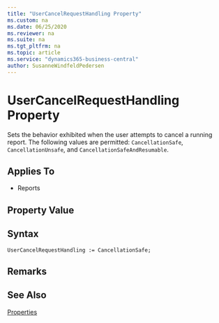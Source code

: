 ```yaml
---
title: "UserCancelRequestHandling Property"
ms.custom: na
ms.date: 06/25/2020
ms.reviewer: na
ms.suite: na
ms.tgt_pltfrm: na
ms.topic: article
ms.service: "dynamics365-business-central"
author: SusanneWindfeldPedersen
---
```


# UserCancelRequestHandling Property

Sets the behavior exhibited when the user attempts to cancel a running report. The following values are permitted: `CancellationSafe`, `CancellationUnsafe`, and `CancellationSafeAndResumable`.

## Applies To  

- Reports

## Property Value   
 
## Syntax
```
UserCancelRequestHandling := CancellationSafe;
```

## Remarks  

## See Also  

[Properties](devenv-properties.md) 